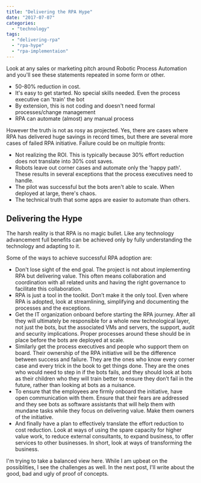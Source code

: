 ```yaml
---
title: "Delivering the RPA Hype"
date: "2017-07-07"
categories: 
  - "technology"
tags: 
  - "delivering-rpa"
  - "rpa-hype"
  - "rpa-implementaion"
---
```


Look at any sales or marketing pitch around Robotic Process Automation and you'll see these statements repeated in some form or other.

- 50-80% reduction in cost.
- It's easy to get started. No special skills needed. Even the process executive can 'train' the bot
- By extension, this is not coding and doesn't need formal processes/change management
- RPA can automate (almost) any manual process

However the truth is not as rosy as projected. Yes, there are cases where RPA has delivered huge savings in record times, but there are several more cases of failed RPA initiative. Failure could be on multiple fronts:

- Not realizing the ROI. This is typically because 30% effort reduction does not translate into 30% cost saves.
- Robots leave out corner cases and automate only the 'happy path'. These results in several exceptions that the process executives need to handle.
- The pilot was successful but the bots aren't able to scale. When deployed at large, there's chaos.
- The technical truth that some apps are easier to automate than others.

## Delivering the Hype

The harsh reality is that RPA is no magic bullet. Like any technology advancement full benefits can be achieved only by fully understanding the technology and adapting to it.

Some of the ways to achieve successful RPA adoption are:

- Don't lose sight of the end goal. The project is not about implementing RPA but delivering value. This often means collaboration and coordination with all related units and having the right governance to facilitate this collaboration.
- RPA is just a tool in the toolkit. Don’t make it the only tool. Even where RPA is adopted, look at streamlining, simplifying and documenting the processes and the exceptions.
- Get the IT organization onboard before starting the RPA journey. After all they will ultimately be responsible for a whole new technological layer, not just the bots, but the associated VMs and servers, the support, audit and security implications. Proper processes around these should be in place before the bots are deployed at scale.
- Similarly get the process executives and people who support them on board. Their ownership of the RPA initiative will be the difference between success and failure. They are the ones who know every corner case and every trick in the book to get things done. They are the ones who would need to step in if the bots fails, and they should look at bots as their children who they will train better to ensure they don’t fail in the future, rather than looking at bots as a nuisance.
- To ensure that the employees are firmly onboard the initiative, have open communication with them. Ensure that their fears are addressed and they see bots as software assistants that will help them with mundane tasks while they focus on delivering value. Make them owners of the initiative.
- And finally have a plan to effectively translate the effort reduction to cost reduction. Look at ways of using the spare capacity for higher value work, to reduce external consultants, to expand business, to offer services to other businesses. In short, look at ways of transforming the business.

I'm trying to take a balanced view here. While I am upbeat on the possiblities, I see the challenges as well. In the next post, I'll write about the good, bad and ugly of proof of concepts.
